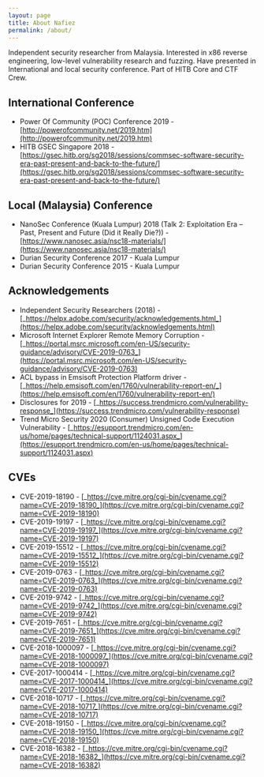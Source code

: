 ```yaml
---
layout: page
title: About Nafiez
permalink: /about/
---
```



Independent security researcher from Malaysia. Interested in x86 reverse engineering, low-level vulnerability research and fuzzing. Have presented in International and local security conference. Part of HITB Core and CTF Crew. 

International Conference
---
- Power Of Community (POC) Conference 2019 - [http://powerofcommunity.net/2019.htm](http://powerofcommunity.net/2019.htm)
- HITB GSEC Singapore 2018  - [https://gsec.hitb.org/sg2018/sessions/commsec-software-security-era-past-present-and-back-to-the-future/](https://gsec.hitb.org/sg2018/sessions/commsec-software-security-era-past-present-and-back-to-the-future/)

Local (Malaysia) Conference
---
- NanoSec Conference (Kuala Lumpur) 2018 (Talk 2: Exploitation Era – Past, Present and Future (Did it Really Die?)) - [https://www.nanosec.asia/nsc18-materials/](https://www.nanosec.asia/nsc18-materials/) 
- Durian Security Conference 2017 - Kuala Lumpur
- Durian Security Conference 2015 - Kuala Lumpur

Acknowledgements
---
- Independent Security Researchers (2018) - [_https://helpx.adobe.com/security/acknowledgements.html_](https://helpx.adobe.com/security/acknowledgements.html)
- Microsoft Internet Explorer Remote Memory Corruption - [_https://portal.msrc.microsoft.com/en-US/security-guidance/advisory/CVE-2019-0763_](https://portal.msrc.microsoft.com/en-US/security-guidance/advisory/CVE-2019-0763)
- ACL bypass in Emsisoft Protection Platform driver - [_https://help.emsisoft.com/en/1760/vulnerability-report-en/_](https://help.emsisoft.com/en/1760/vulnerability-report-en/)
- Disclosures for 2019 - [_https://success.trendmicro.com/vulnerability-response_](https://success.trendmicro.com/vulnerability-response)
- Trend Micro Security 2020 (Consumer) Unsigned Code Execution Vulnerability - [_https://esupport.trendmicro.com/en-us/home/pages/technical-support/1124031.aspx_](https://esupport.trendmicro.com/en-us/home/pages/technical-support/1124031.aspx)

CVEs
---
- CVE-2019-18190 - [_https://cve.mitre.org/cgi-bin/cvename.cgi?name=CVE-2019-18190_](https://cve.mitre.org/cgi-bin/cvename.cgi?name=CVE-2019-18190)
- CVE-2019-19197 - [_https://cve.mitre.org/cgi-bin/cvename.cgi?name=CVE-2019-19197_](https://cve.mitre.org/cgi-bin/cvename.cgi?name=CVE-2019-19197)
- CVE-2019-15512 - [_https://cve.mitre.org/cgi-bin/cvename.cgi?name=CVE-2019-15512_](https://cve.mitre.org/cgi-bin/cvename.cgi?name=CVE-2019-15512)
- CVE-2019-0763 - [_https://cve.mitre.org/cgi-bin/cvename.cgi?name=CVE-2019-0763_](https://cve.mitre.org/cgi-bin/cvename.cgi?name=CVE-2019-0763)
- CVE-2019-9742 - [_https://cve.mitre.org/cgi-bin/cvename.cgi?name=CVE-2019-9742_](https://cve.mitre.org/cgi-bin/cvename.cgi?name=CVE-2019-9742)
- CVE-2019-7651 - [_https://cve.mitre.org/cgi-bin/cvename.cgi?name=CVE-2019-7651_](https://cve.mitre.org/cgi-bin/cvename.cgi?name=CVE-2019-7651)
- CVE-2018-1000097 - [_https://cve.mitre.org/cgi-bin/cvename.cgi?name=CVE-2018-1000097_](https://cve.mitre.org/cgi-bin/cvename.cgi?name=CVE-2018-1000097)
- CVE-2017-1000414 - [_https://cve.mitre.org/cgi-bin/cvename.cgi?name=CVE-2017-1000414_](https://cve.mitre.org/cgi-bin/cvename.cgi?name=CVE-2017-1000414)
- CVE-2018-10717 - [_https://cve.mitre.org/cgi-bin/cvename.cgi?name=CVE-2018-10717_](https://cve.mitre.org/cgi-bin/cvename.cgi?name=CVE-2018-10717)
- CVE-2018-19150 - [_https://cve.mitre.org/cgi-bin/cvename.cgi?name=CVE-2018-19150_](https://cve.mitre.org/cgi-bin/cvename.cgi?name=CVE-2018-19150)
- CVE-2018-16382 - [_https://cve.mitre.org/cgi-bin/cvename.cgi?name=CVE-2018-16382_](https://cve.mitre.org/cgi-bin/cvename.cgi?name=CVE-2018-16382)
